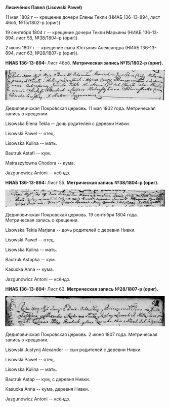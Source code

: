 **Лисичёнок Павел (Lisowski Paweł)**

11 мая 1802 г -- крещение дочери Елены Текли (НИАБ 136-13-894, лист
46об, №15/1802-р (ориг)).

19 сентября 1804 г -- крещение дочери Текли Марьяны (НИАБ 136-13-894,
лист 55, №38/1804-р (ориг)).

2 июня 1807 г -- крещение сына Юстыния Александра (НИАБ 136-13-894, лист
63, №28/1807-р (ориг)).

**НИАБ 136-13-894:** Лист 46об. **Метрическая запись №15/1802-р
(ориг).**

![](./media/ecee97d04eb5939ba12b5673634bdc93012db646.png)

Дедиловичская Покровская церковь. 11 мая 1802 года. Метрическая запись о
крещении.

Lisowska Elena Tekla -- дочь родителей с деревни Нивки.

Lisowski Pawel -- отец.

Lisowska Kulina -- мать.

Bautruk Astafi -- кум.

Matraszyłowna Chodora -- кума.

Jazgunowicz Antoni -- ксёндз.

**НИАБ 136-13-894:** Лист 55. **Метрическая запись №38/1804-р (ориг).**

![](./media/376c7b9f03e1bdb541b91229815e46382960907a.png)

Дедиловичская Покровская церковь. 19 сентября 1804 года. Метрическая
запись о крещении.

Lisowska Tekla Marjana -- дочь родителей с деревни Нивки.

Lisowski Paweł -- отец.

Lisowska Kulina -- мать.

Bautruk Astapka -- кум.

Kasucka Anna -- кума.

Jazgunowicz Antoni -- ксёндз.

**НИАБ 136-13-894:** Лист 63. **Метрическая запись №28/1807-р (ориг).**

![](./media/38fccb8db878d30403755f9bc08dd29039620269.png)

Дедиловичская Покровская церковь. 2 июня 1807 года. Метрическая запись о
крещении.

Lisowski Justynij Alexander -- сын родителей с деревни Нивки.

Lisowski Paweł -- отец.

Lisowska Kulina -- мать.

Bautruk Astap -- кум, с деревня Нивки.

Kasucka Anna -- кума, деревня Нивки.

Jazgunowicz Antoni -- ксёндз.
